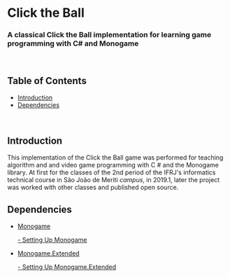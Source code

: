 <h1>Click the Ball</h1>
<h3>A classical Click the Ball implementation for learning game programming with C# and Monogame</h3>

</br>

<h2>Table of Contents</h1>
<ul>
	<li><a href="#introID">Introduction</a></li>
	<li><a href="#depID">Dependencies</a></li>
</ul>

</br>

<h2 id="introID">Introduction</h2>
<p>This implementation of the Click the Ball game was performed for teaching algorithm and and video game programming with C # and the Monogame library. At first for the classes of the 2nd period of the IFRJ's informatics technical course in São João de Meriti <i>campus</i>, in 2019.1, later the project was worked with other classes and published open source.</p>

<h2 id="depID">Dependencies</h2>
<ul>
	<li>
		<p><a href="http://www.monogame.net/">Monogame</a></p>
		<p><a href="http://www.monogame.net/documentation/?page=Setting_Up_MonoGame">- Setting Up Monogame</a></p>
	</li>
	<li>
		<p><a href="https://github.com/craftworkgames/MonoGame.Extended">Monogame.Extended</a></p>
		<p><a href="http://docs.monogameextended.net/Installation/">- Setting Up Monogame.Extended</a></p>
	</li>
</ul>
